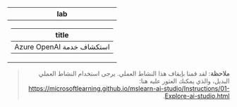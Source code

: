 <div class="Box-sc-g0xbh4-0 eoaCFS js-snippet-clipboard-copy-unpositioned undefined" data-hpc="true"><article class="markdown-body entry-content container-lg" itemprop="text"><markdown-accessiblity-table data-catalyst=""><table>
  <thead>
  <tr>
  <th>lab</th>
  </tr>
  </thead>
  <tbody>
  <tr>
  <td><div dir="rtl"><table>
  <thead>
  <tr>
  <th>title</th>
  </tr>
  </thead>
  <tbody>
  <tr>
  <td><div dir="rtl">استكشاف خدمة Azure OpenAI</div></td>
  </tr>
  </tbody>
</table>
</div></td>
  </tr>
  </tbody>
</table></markdown-accessiblity-table>

<blockquote>
<p dir="rtl"><strong>ملاحظة</strong>: لقد قمنا بإيقاف هذا النشاط العملي. يرجى استخدام النشاط العملي البديل، والذي يمكنك العثور عليه هنا: <a href="https://microsoftlearning.github.io/mslearn-ai-studio/Instructions/01-Explore-ai-studio.html" rel="nofollow">https://microsoftlearning.github.io/mslearn-ai-studio/Instructions/01-Explore-ai-studio.html</a>.</p>
</blockquote>
</article></div>
